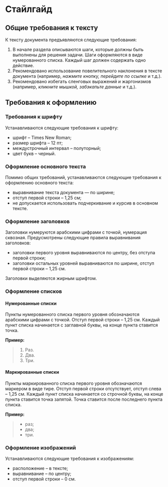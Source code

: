 # Стайлгайд

## Общие требования к тексту

К тексту документа предъявляются следующие требования:
1. В начале раздела описываются шаги, которые должны быть выполнены для решения задачи. Шаги оформляются в виде нумерованного списка. Каждый шаг должен содержать одно действие.
2. Рекомендовано использование повелительного наклонения в тексте документа (например, *нажмите кнопку, перейдите по ссылке* и т.д.).
3. Рекомендовано избегать сленговых выражений и жаргонизмов (например, *кликните мышкой, забэкапьте данные* и т.д.).

## Требования к оформлению

### Требования к шрифту

Устанавливаются следующие требования к шрифту:
* шрифт – Times New Roman;
* размер шрифта – 12 пт;
* междустрочный интервал – полуторный;
* цвет букв – черный.

### Оформление основного текста

Помимо общих требований, устанавливаются следующие требования к оформлению основного текста:
* выравнивание текста документа — по ширине;
* отступ первой строки – 1,25 см;
* не допускается использовать подчеркивание и курсив в основном тексте.

### Оформление заголовков

Заголовки нумеруются арабскими цифрами с точкой, нумерация сквозная.
Предусмотрены следующие правила выравнивания заголовков:
* заголовки первого уровня выравниваются по центру, без отступа первой строки;
* заголовки остальных уровней выравниваются по ширине, отступ первой строки – 1,25 см.

Заголовки выделяются жирным шрифтом.

### Оформление списков

#### Нумерованные списки

Пункты нумерованного списка первого уровня обозначаются арабскими цифрами с точкой. Отступ первой строки – 1,25 см.
Каждый пункт списка начинается с заглавной буквы, на конце пункта ставится точка.

__Пример:__
> 1.	Раз.
> 2.	Два.
> 3.	Три.

#### Маркированные списки
Пункты маркированного списка первого уровня обозначаются маркером в виде тире. Отступ первой строки отсутствует, отступ слева – 1,25 см.
Каждый пункт списка начинается со строчной буквы, на конце пункта ставится точка запятой. Точка ставится после последнего пункта списка.

__Пример:__
> * раз;
> * два;
> * три.

### Оформление изображений

Устанавливаются следующие требования к изображениям:
* расположение – в тексте;
* выравнивание – по центру;
* отступ первой строки – 0 см.